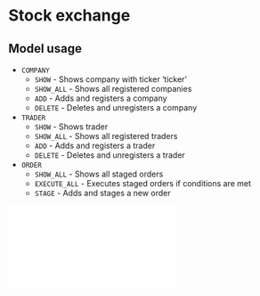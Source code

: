 # Stock exchange


## Model usage
* `COMPANY`
    * `SHOW` - Shows company with ticker ‘ticker’
    * `SHOW_ALL` - Shows all registered companies
    * `ADD` - Adds and registers a company
    * `DELETE` - Deletes and unregisters a company
* `TRADER`
    * `SHOW` - Shows trader
    * `SHOW_ALL` - Shows all registered traders
    * `ADD` - Adds and registers a trader
    * `DELETE` - Deletes and unregisters a trader
* `ORDER`
    * `SHOW_ALL` - Shows all staged orders
    * `EXECUTE_ALL` - Executes staged orders if conditions are met
    * `STAGE` - Adds and stages a new order

![](./ExchangeUML-1.pdf)
